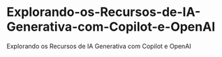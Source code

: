 # Explorando-os-Recursos-de-IA-Generativa-com-Copilot-e-OpenAI
Explorando os Recursos de IA Generativa com Copilot e OpenAI
